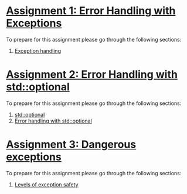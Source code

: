 # [Assignment 1: Error Handling with Exceptions](https://github.com/Gamezar/cpp-training/tree/main/error-handling/tasks/exceptions)

To prepare for this assignment please go through the following sections:
1. [Exception handling](https://www.programiz.com/cpp-programming/exception-handling)

# [Assignment 2: Error Handling with std::optional](https://github.com/Gamezar/cpp-training/tree/main/error-handling/tasks/optional)

To prepare for this assignment please go through the following sections:
1. [std::optional](https://dev.to/delta456/modern-c-stdoptional-58ga)
2. [Error handling with std::optional](https://devblogs.microsoft.com/cppblog/cpp23s-optional-and-expected/)

# [Assignment 3: Dangerous exceptions](https://github.com/Gamezar/cpp-training/tree/main/error-handling/tasks/dangerous-exceptions)

To prepare for this assignment please go through the following sections:
1. [Levels of exception safety](https://arne-mertz.de/2015/12/levels-of-exception-safety/)
